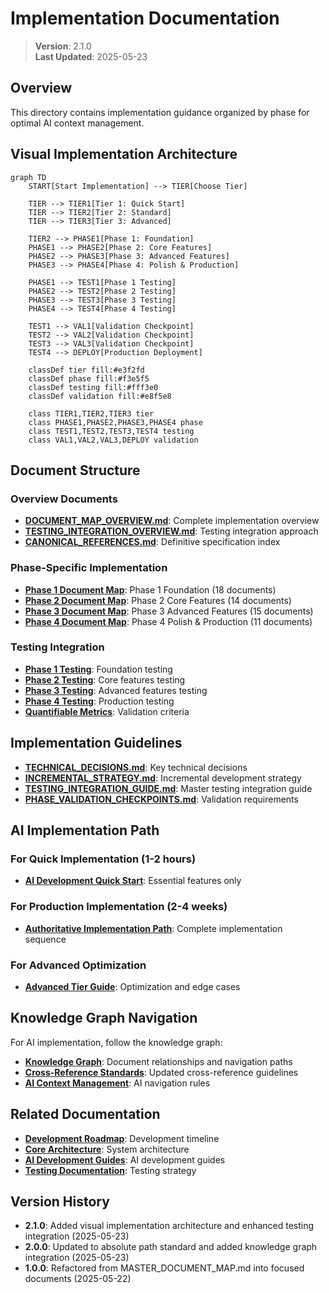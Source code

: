 
# Implementation Documentation

> **Version**: 2.1.0  
> **Last Updated**: 2025-05-23

## Overview

This directory contains implementation guidance organized by phase for optimal AI context management.

## Visual Implementation Architecture

```mermaid
graph TD
    START[Start Implementation] --> TIER[Choose Tier]
    
    TIER --> TIER1[Tier 1: Quick Start]
    TIER --> TIER2[Tier 2: Standard]
    TIER --> TIER3[Tier 3: Advanced]
    
    TIER2 --> PHASE1[Phase 1: Foundation]
    PHASE1 --> PHASE2[Phase 2: Core Features]
    PHASE2 --> PHASE3[Phase 3: Advanced Features]
    PHASE3 --> PHASE4[Phase 4: Polish & Production]
    
    PHASE1 --> TEST1[Phase 1 Testing]
    PHASE2 --> TEST2[Phase 2 Testing]
    PHASE3 --> TEST3[Phase 3 Testing]
    PHASE4 --> TEST4[Phase 4 Testing]
    
    TEST1 --> VAL1[Validation Checkpoint]
    TEST2 --> VAL2[Validation Checkpoint]
    TEST3 --> VAL3[Validation Checkpoint]
    TEST4 --> DEPLOY[Production Deployment]
    
    classDef tier fill:#e3f2fd
    classDef phase fill:#f3e5f5
    classDef testing fill:#fff3e0
    classDef validation fill:#e8f5e8
    
    class TIER1,TIER2,TIER3 tier
    class PHASE1,PHASE2,PHASE3,PHASE4 phase
    class TEST1,TEST2,TEST3,TEST4 testing
    class VAL1,VAL2,VAL3,DEPLOY validation
```

## Document Structure

### Overview Documents
- **[DOCUMENT_MAP_OVERVIEW.md](docs/implementation/DOCUMENT_MAP_OVERVIEW.md)**: Complete implementation overview
- **[TESTING_INTEGRATION_OVERVIEW.md](docs/implementation/TESTING_INTEGRATION_OVERVIEW.md)**: Testing integration approach
- **[CANONICAL_REFERENCES.md](docs/implementation/CANONICAL_REFERENCES.md)**: Definitive specification index

### Phase-Specific Implementation
- **[Phase 1 Document Map](docs/implementation/phase1/DOCUMENT_MAP.md)**: Phase 1 Foundation (18 documents)
- **[Phase 2 Document Map](docs/implementation/phase2/DOCUMENT_MAP.md)**: Phase 2 Core Features (14 documents)
- **[Phase 3 Document Map](docs/implementation/phase3/DOCUMENT_MAP.md)**: Phase 3 Advanced Features (15 documents)
- **[Phase 4 Document Map](docs/implementation/phase4/DOCUMENT_MAP.md)**: Phase 4 Polish & Production (11 documents)

### Testing Integration
- **[Phase 1 Testing](docs/implementation/testing/PHASE1_TESTING.md)**: Foundation testing
- **[Phase 2 Testing](docs/implementation/testing/PHASE2_TESTING.md)**: Core features testing
- **[Phase 3 Testing](docs/implementation/testing/PHASE3_TESTING.md)**: Advanced features testing
- **[Phase 4 Testing](docs/implementation/testing/PHASE4_TESTING.md)**: Production testing
- **[Quantifiable Metrics](docs/implementation/testing/QUANTIFIABLE_METRICS.md)**: Validation criteria

## Implementation Guidelines

- **[TECHNICAL_DECISIONS.md](docs/implementation/TECHNICAL_DECISIONS.md)**: Key technical decisions
- **[INCREMENTAL_STRATEGY.md](docs/implementation/INCREMENTAL_STRATEGY.md)**: Incremental development strategy
- **[TESTING_INTEGRATION_GUIDE.md](docs/implementation/TESTING_INTEGRATION_GUIDE.md)**: Master testing integration guide
- **[PHASE_VALIDATION_CHECKPOINTS.md](docs/implementation/PHASE_VALIDATION_CHECKPOINTS.md)**: Validation requirements

## AI Implementation Path

### For Quick Implementation (1-2 hours)
- **[AI Development Quick Start](docs/ai-development/TIER1_QUICK_START.md)**: Essential features only

### For Production Implementation (2-4 weeks)
- **[Authoritative Implementation Path](docs/ai-development/AUTHORITATIVE_IMPLEMENTATION_PATH.md)**: Complete implementation sequence

### For Advanced Optimization
- **[Advanced Tier Guide](docs/ai-development/TIER3_ADVANCED.md)**: Optimization and edge cases

## Knowledge Graph Navigation

For AI implementation, follow the knowledge graph:
- **[Knowledge Graph](docs/KNOWLEDGE_GRAPH.md)**: Document relationships and navigation paths
- **[Cross-Reference Standards](docs/CROSS_REFERENCE_STANDARDS.md)**: Updated cross-reference guidelines
- **[AI Context Management](docs/ai-development/AI_CONTEXT_MANAGEMENT_GUIDELINES.md)**: AI navigation rules

## Related Documentation

- **[Development Roadmap](docs/DEVELOPMENT_ROADMAP.md)**: Development timeline
- **[Core Architecture](docs/CORE_ARCHITECTURE.md)**: System architecture
- **[AI Development Guides](docs/ai-development/README.md)**: AI development guides
- **[Testing Documentation](docs/testing/INTEGRATION_TESTING.md)**: Testing strategy

## Version History

- **2.1.0**: Added visual implementation architecture and enhanced testing integration (2025-05-23)
- **2.0.0**: Updated to absolute path standard and added knowledge graph integration (2025-05-23)
- **1.0.0**: Refactored from MASTER_DOCUMENT_MAP.md into focused documents (2025-05-22)
